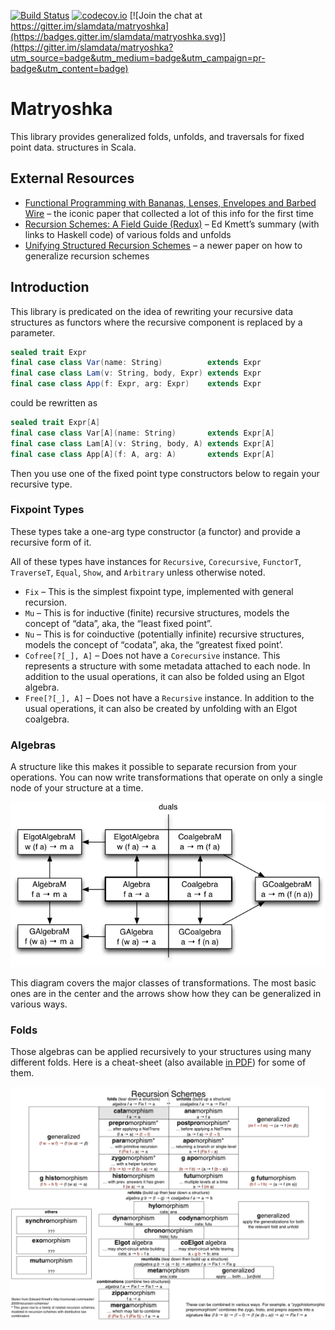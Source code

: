 [![Build Status](https://travis-ci.org/slamdata/matryoshka.svg?branch=master)](https://travis-ci.org/slamdata/matryoshka)
[![codecov.io](https://codecov.io/github/slamdata/matryoshka/coverage.svg?branch=master)](https://codecov.io/github/slamdata/matryoshka?branch=master)
[![Join the chat at https://gitter.im/slamdata/matryoshka](https://badges.gitter.im/slamdata/matryoshka.svg)](https://gitter.im/slamdata/matryoshka?utm_source=badge&utm_medium=badge&utm_campaign=pr-badge&utm_content=badge)

# Matryoshka

This library provides generalized folds, unfolds, and traversals for fixed point data. structures in Scala.

## External Resources

- [Functional Programming with Bananas, Lenses, Envelopes and Barbed Wire](http://citeseerx.ist.psu.edu/viewdoc/summary?doi=10.1.1.41.125) – the iconic paper that collected a lot of this info for the first time
- [Recursion Schemes: A Field Guide (Redux)](http://comonad.com/reader/2009/recursion-schemes/) – Ed Kmett’s summary (with links to Haskell code) of various folds and unfolds
- [Unifying Structured Recursion Schemes](http://www.cs.ox.ac.uk/people/jeremy.gibbons/publications/urs.pdf) – a newer paper on how to generalize recursion schemes

## Introduction

This library is predicated on the idea of rewriting your recursive data structures as functors where the recursive component is replaced by a parameter.

```scala
sealed trait Expr
final case class Var(name: String)          extends Expr
final case class Lam(v: String, body, Expr) extends Expr
final case class App(f: Expr, arg: Expr)    extends Expr
```
could be rewritten as

```scala
sealed trait Expr[A]
final case class Var[A](name: String)       extends Expr[A]
final case class Lam[A](v: String, body, A) extends Expr[A]
final case class App[A](f: A, arg: A)       extends Expr[A]
```

Then you use one of the fixed point type constructors below to regain your recursive type.

### Fixpoint Types

These types take a one-arg type constructor (a functor) and provide a recursive form of it.

All of these types have instances for `Recursive`, `Corecursive`, `FunctorT`, `TraverseT`, `Equal`, `Show`, and `Arbitrary` unless otherwise noted.

- `Fix` – This is the simplest fixpoint type, implemented with general recursion.
- `Mu` – This is for inductive (finite) recursive structures, models the concept of “data”, aka, the “least fixed point”.
- `Nu` – This is for coinductive (potentially infinite) recursive structures, models the concept of “codata”, aka, the “greatest fixed point’.
- `Cofree[?[_], A]` – Does not have a `Corecursive` instance. This represents a structure with some metadata attached to each node. In addition to the usual operations, it can also be folded using an Elgot algebra.
- `Free[?[_], A]` – Does not have a `Recursive` instance. In addition to the usual operations, it can also be created by unfolding with an Elgot coalgebra.

### Algebras

A structure like this makes it possible to separate recursion from your operations. You can now write transformations that operate on only a single node of your structure at a time.

![algebras and coalgebras](resources/algebras.png)

This diagram covers the major classes of transformations. The most basic ones are in the center and the arrows show how they can be generalized in various ways.

### Folds

Those algebras can be applied recursively to your structures using many different folds. Here is a cheat-sheet (also available [in PDF](resources/recursion-schemes.pdf)) for some of them.

![folds and unfolds](resources/recursion-schemes.png)
